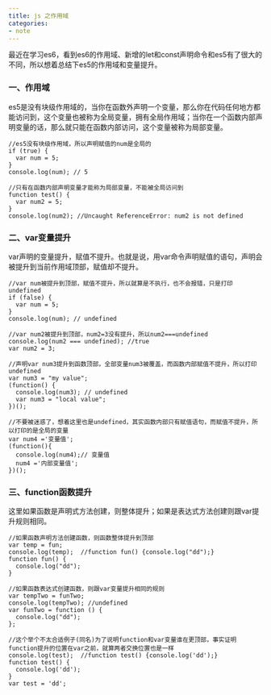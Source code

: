 ```yaml
---
title: js 之作用域
categories:
- note
---
```

最近在学习es6，看到es6的作用域、新增的let和const声明命令和es5有了很大的不同，所以想着总结下es5的作用域和变量提升。
<!--more-->
### 一、作用域
es5是没有块级作用域的，当你在函数外声明一个变量，那么你在代码任何地方都能访问到，这个变量也被称为全局变量，拥有全局作用域；当你在一个函数内部声明变量的话，那么就只能在函数内部访问，这个变量被称为局部变量。
```
//es5没有块级作用域，所以声明赋值的num是全局的
if (true) {
  var num = 5;
}
console.log(num); // 5

//只有在函数内部声明变量才能称为局部变量，不能被全局访问到
function test() {
  var num2 = 5;
}
console.log(num2); //Uncaught ReferenceError: num2 is not defined
```
### 二、var变量提升
var声明的变量提升，赋值不提升。也就是说，用var命令声明赋值的语句，声明会被提升到当前作用域顶部，赋值却不提升。
```
//var num被提升到顶部，赋值不提升，所以就算是不执行，也不会报错，只是打印undefined
if (false) {
  var num = 5;
}
console.log(num); // undefined

//var num2被提升到顶部，num2=3没有提升，所以num2===undefined
console.log(num2 === undefined); //true
var num2 = 3;

//声明var num3提升到函数顶部，全部变量num3被覆盖，而函数内部赋值不提升，所以打印undefined
var num3 = "my value";
(function() {
  console.log(num3); // undefined
  var num3 = "local value";
})();

//不要被迷惑了，想着这里也是undefined，其实函数内部只有赋值语句，而赋值不提升，所以打印的是全局的变量
var num4 ='变量值';
(function(){
  console.log(num4);// 变量值
  num4 ='内部变量值';
})();
```
### 三、function函数提升
这里如果函数是声明式方法创建，则整体提升；如果是表达式方法创建则跟var提升规则相同。
```
//如果函数声明方法创建函数，则函数整体提升到顶部
var temp = fun;
console.log(temp);  //function fun() {console.log("dd");}
function fun() {
  console.log("dd");
}

//如果函数表达式创建函数，则跟var变量提升相同的规则
var tempTwo = funTwo;
console.log(tempTwo); //undefined
var funTwo = function () {
  console.log("dd");
};

//这个举个不太合适例子(同名)为了说明function和var变量谁在更顶部，事实证明function提升的位置在var之前，就算两者交换位置也是一样
console.log(test);  //function test() {console.log('dd');}
function test() {
  console.log('dd');
}
var test = 'dd';
```